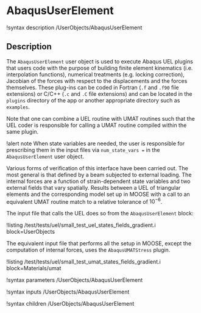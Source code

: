 # AbaqusUserElement

!syntax description /UserObjects/AbaqusUserElement

## Description

The `AbaqusUserElement` user object is used to execute Abaqus UEL plugins
that users code with the purpose of building finite element kinematics (i.e. interpolation functions),
numerical treatments (e.g. locking correction), Jacobian of the forces with respect
to the displacements and the forces themselves. These plug-ins can be coded in
Fortran (`.f` and `.f90` file extensions) or C/C++  (`.c` and `.C` file
extensions) and can be located in the `plugins` directory of the app or another appropriate directory such as `examples`.

Note that one can combine a UEL routine with UMAT routines such that the UEL
coder is responsible for calling a UMAT routine compiled within the same
plugin.

!alert note
When state variables are needed, the user is responsible for prescribing them
in the input files via `num_state_vars =` in the `AbaqusUserElement` user
object.

Various forms of verification of this interface have been carried out. The most
general is that defined by a beam subjected to external loading. The internal
forces are a function of strain-dependent state variables and two external
fields that vary spatially. Results between a UEL of triangular elements and
the corresponding model set up in MOOSE with a call to an equivalent UMAT routine
match to a relative tolerance of $10^{-6}$.

The input file that calls the UEL does so from the `AbaqusUserElement` block:

!listing /test/tests/uel/small_test_uel_states_fields_gradient.i block=UserObjects

The equivalent input file that performs all the setup in MOOSE, except the computation
of internal forces, uses the `AbaqusUMATStress` plugin.

!listing /test/tests/uel/small_test_umat_states_fields_gradient.i block=Materials/umat


!syntax parameters /UserObjects/AbaqusUserElement

!syntax inputs /UserObjects/AbaqusUserElement

!syntax children /UserObjects/AbaqusUserElement
